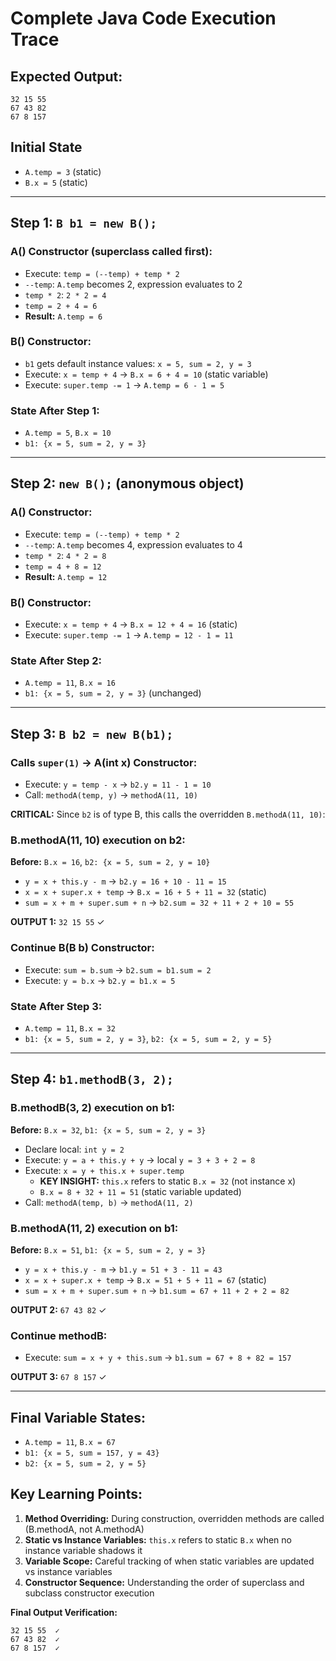 # Complete Java Code Execution Trace

## Expected Output:
```
32 15 55
67 43 82
67 8 157
```

## Initial State
- `A.temp = 3` (static)
- `B.x = 5` (static)

---

## Step 1: `B b1 = new B();`

### A() Constructor (superclass called first):
- Execute: `temp = (--temp) + temp * 2`
- `--temp`: `A.temp` becomes 2, expression evaluates to 2
- `temp * 2`: `2 * 2 = 4`
- `temp = 2 + 4 = 6`
- **Result:** `A.temp = 6`

### B() Constructor:
- `b1` gets default instance values: `x = 5, sum = 2, y = 3`
- Execute: `x = temp + 4` → `B.x = 6 + 4 = 10` (static variable)
- Execute: `super.temp -= 1` → `A.temp = 6 - 1 = 5`

### State After Step 1:
- `A.temp = 5`, `B.x = 10`
- `b1: {x = 5, sum = 2, y = 3}`

---

## Step 2: `new B();` (anonymous object)

### A() Constructor:
- Execute: `temp = (--temp) + temp * 2`
- `--temp`: `A.temp` becomes 4, expression evaluates to 4
- `temp * 2`: `4 * 2 = 8`
- `temp = 4 + 8 = 12`
- **Result:** `A.temp = 12`

### B() Constructor:
- Execute: `x = temp + 4` → `B.x = 12 + 4 = 16` (static)
- Execute: `super.temp -= 1` → `A.temp = 12 - 1 = 11`

### State After Step 2:
- `A.temp = 11`, `B.x = 16`
- `b1: {x = 5, sum = 2, y = 3}` (unchanged)

---

## Step 3: `B b2 = new B(b1);`

### Calls `super(1)` → A(int x) Constructor:
- Execute: `y = temp - x` → `b2.y = 11 - 1 = 10`
- Call: `methodA(temp, y)` → `methodA(11, 10)`

**CRITICAL:** Since `b2` is of type B, this calls the overridden `B.methodA(11, 10)`:

### B.methodA(11, 10) execution on b2:
**Before:** `B.x = 16`, `b2: {x = 5, sum = 2, y = 10}`

- `y = x + this.y - m` → `b2.y = 16 + 10 - 11 = 15`
- `x = x + super.x + temp` → `B.x = 16 + 5 + 11 = 32` (static)
- `sum = x + m + super.sum + n` → `b2.sum = 32 + 11 + 2 + 10 = 55`

**OUTPUT 1:** `32 15 55` ✓

### Continue B(B b) Constructor:
- Execute: `sum = b.sum` → `b2.sum = b1.sum = 2`
- Execute: `y = b.x` → `b2.y = b1.x = 5`

### State After Step 3:
- `A.temp = 11`, `B.x = 32`
- `b1: {x = 5, sum = 2, y = 3}`, `b2: {x = 5, sum = 2, y = 5}`

---

## Step 4: `b1.methodB(3, 2);`

### B.methodB(3, 2) execution on b1:
**Before:** `B.x = 32`, `b1: {x = 5, sum = 2, y = 3}`

- Declare local: `int y = 2`
- Execute: `y = a + this.y + y` → local `y = 3 + 3 + 2 = 8`
- Execute: `x = y + this.x + super.temp`
  - **KEY INSIGHT:** `this.x` refers to static `B.x = 32` (not instance x)
  - `B.x = 8 + 32 + 11 = 51` (static variable updated)
- Call: `methodA(temp, b)` → `methodA(11, 2)`

### B.methodA(11, 2) execution on b1:
**Before:** `B.x = 51`, `b1: {x = 5, sum = 2, y = 3}`

- `y = x + this.y - m` → `b1.y = 51 + 3 - 11 = 43`
- `x = x + super.x + temp` → `B.x = 51 + 5 + 11 = 67` (static)
- `sum = x + m + super.sum + n` → `b1.sum = 67 + 11 + 2 + 2 = 82`

**OUTPUT 2:** `67 43 82` ✓

### Continue methodB:
- Execute: `sum = x + y + this.sum` → `b1.sum = 67 + 8 + 82 = 157`

**OUTPUT 3:** `67 8 157` ✓

---

## Final Variable States:
- `A.temp = 11`, `B.x = 67`
- `b1: {x = 5, sum = 157, y = 43}`
- `b2: {x = 5, sum = 2, y = 5}`

## Key Learning Points:

1. **Method Overriding:** During construction, overridden methods are called (B.methodA, not A.methodA)
2. **Static vs Instance Variables:** `this.x` refers to static `B.x` when no instance variable shadows it
3. **Variable Scope:** Careful tracking of when static variables are updated vs instance variables
4. **Constructor Sequence:** Understanding the order of superclass and subclass constructor execution

**Final Output Verification:**
```
32 15 55  ✓
67 43 82  ✓  
67 8 157  ✓
```